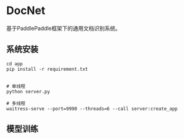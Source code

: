 # DocNet
基于PaddlePaddle框架下的通用文档识别系统。

## 系统安装
```
cd app
pip install -r requirement.txt


# 单线程
python server.py

# 多线程
waitress-serve --port=9990 --threads=6 --call server:create_app
```

## 模型训练
```

```